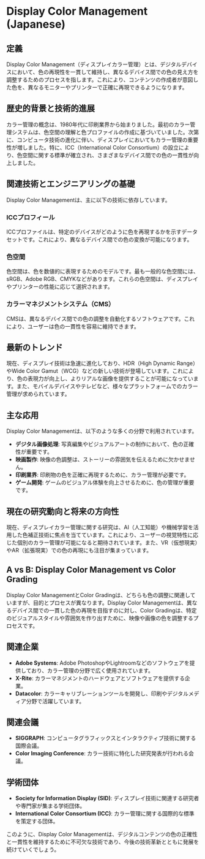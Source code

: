 # Display Color Management (Japanese)

## 定義
Display Color Management（ディスプレイカラー管理）とは、デジタルデバイスにおいて、色の再現性を一貫して維持し、異なるデバイス間での色の見え方を調整するためのプロセスを指します。これにより、コンテンツの作成者が意図した色を、異なるモニターやプリンターで正確に再現できるようになります。

## 歴史的背景と技術的進展
カラー管理の概念は、1980年代に印刷業界から始まりました。最初のカラー管理システムは、色空間の理解と色プロファイルの作成に基づいていました。次第に、コンピュータ技術の進化に伴い、ディスプレイにおいてもカラー管理の重要性が増しました。特に、ICC（International Color Consortium）の設立により、色空間に関する標準が確立され、さまざまなデバイス間での色の一貫性が向上しました。

## 関連技術とエンジニアリングの基礎
Display Color Managementは、主に以下の技術に依存しています。

### ICCプロフィール
ICCプロファイルは、特定のデバイスがどのように色を再現するかを示すデータセットです。これにより、異なるデバイス間での色の変換が可能になります。

### 色空間
色空間は、色を数値的に表現するためのモデルです。最も一般的な色空間には、sRGB、Adobe RGB、CMYKなどがあります。これらの色空間は、ディスプレイやプリンターの性能に応じて選択されます。

### カラーマネジメントシステム（CMS）
CMSは、異なるデバイス間での色の調整を自動化するソフトウェアです。これにより、ユーザーは色の一貫性を容易に維持できます。

## 最新のトレンド
現在、ディスプレイ技術は急速に進化しており、HDR（High Dynamic Range）やWide Color Gamut（WCG）などの新しい技術が登場しています。これにより、色の表現力が向上し、よりリアルな画像を提供することが可能になっています。また、モバイルデバイスやテレビなど、様々なプラットフォームでのカラー管理が求められています。

## 主な応用
Display Color Managementは、以下のような多くの分野で利用されています。

- **デジタル画像処理**: 写真編集やビジュアルアートの制作において、色の正確性が重要です。
- **映画製作**: 映像の色調整は、ストーリーの雰囲気を伝えるために欠かせません。
- **印刷業界**: 印刷物の色を正確に再現するために、カラー管理が必要です。
- **ゲーム開発**: ゲームのビジュアル体験を向上させるために、色の管理が重要です。

## 現在の研究動向と将来の方向性
現在、ディスプレイカラー管理に関する研究は、AI（人工知能）や機械学習を活用した色補正技術に焦点を当てています。これにより、ユーザーの視覚特性に応じた個別のカラー管理が可能になると期待されています。また、VR（仮想現実）やAR（拡張現実）での色の再現にも注目が集まっています。

## A vs B: Display Color Management vs Color Grading
Display Color ManagementとColor Gradingは、どちらも色の調整に関連していますが、目的とプロセスが異なります。Display Color Managementは、異なるデバイス間での一貫した色の再現を目指すのに対し、Color Gradingは、特定のビジュアルスタイルや雰囲気を作り出すために、映像や画像の色を調整するプロセスです。

## 関連企業
- **Adobe Systems**: Adobe PhotoshopやLightroomなどのソフトウェアを提供しており、カラー管理の分野で広く使用されています。
- **X-Rite**: カラーマネジメントのハードウェアとソフトウェアを提供する企業。
- **Datacolor**: カラーキャリブレーションツールを開発し、印刷やデジタルメディア分野で活躍しています。

## 関連会議
- **SIGGRAPH**: コンピュータグラフィックスとインタラクティブ技術に関する国際会議。
- **Color Imaging Conference**: カラー技術に特化した研究発表が行われる会議。

## 学術団体
- **Society for Information Display (SID)**: ディスプレイ技術に関連する研究者や専門家が集まる学術団体。
- **International Color Consortium (ICC)**: カラー管理に関する国際的な標準を策定する団体。

このように、Display Color Managementは、デジタルコンテンツの色の正確性と一貫性を維持するために不可欠な技術であり、今後の技術革新とともに発展を続けていくでしょう。